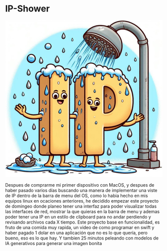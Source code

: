 # IP-Shower

![Imagen](logo.jpeg)

Despues de comprarme mi primer dispositivo con MacOS, y despues de haber pasado varios días buscando una manera de implementar una viste de IP dentro de la barra de menu del OS, como lo habia hecho en mis equipos linux en ocaciones anteriores, he decidido empezar este proyecto de domingeo donde planeo tener una interfaz para poder visualizar todas las interfaces de red, mostrar la que quieras en la barra de menu y ademas poder tener una IP en un estilo de clipboard para no andar perdiendo y revisando archivos cada X tiempo. Este proyecto base en funcionalidad, es fruto de una comida muy rapida, un video de como programar en swift y haber pagado 1 dolar en una aplicación que no es lo que quería, pero bueno, eso es lo que hay.
Y tambien 25 minutos peleando con modelos de IA generativos para generar una imagen bonita
